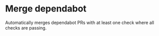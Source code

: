 # Merge dependabot
Automatically merges dependabot PRs with at least one check where all checks are passing.
